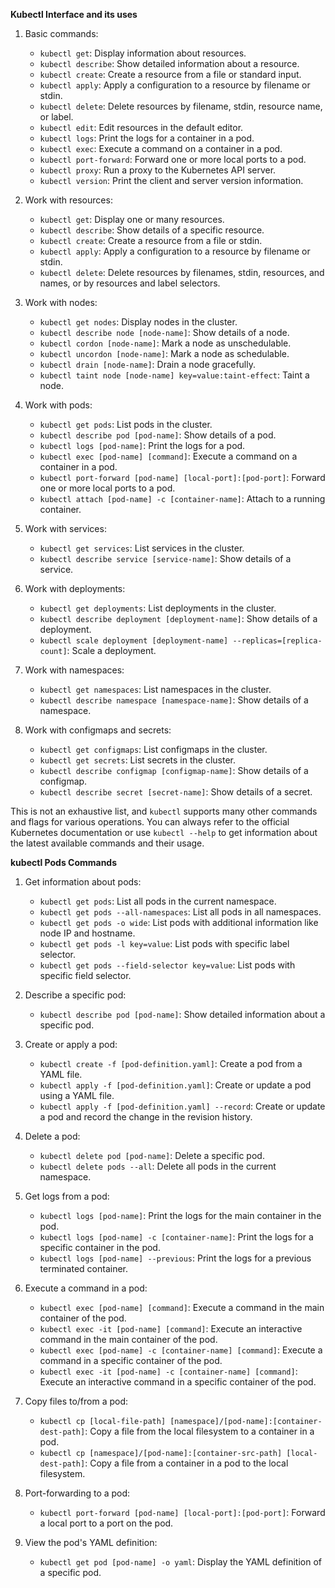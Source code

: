 **Kubectl Interface and its uses**

1. Basic commands:
   - `kubectl get`: Display information about resources.
   - `kubectl describe`: Show detailed information about a resource.
   - `kubectl create`: Create a resource from a file or standard input.
   - `kubectl apply`: Apply a configuration to a resource by filename or stdin.
   - `kubectl delete`: Delete resources by filename, stdin, resource name, or label.
   - `kubectl edit`: Edit resources in the default editor.
   - `kubectl logs`: Print the logs for a container in a pod.
   - `kubectl exec`: Execute a command on a container in a pod.
   - `kubectl port-forward`: Forward one or more local ports to a pod.
   - `kubectl proxy`: Run a proxy to the Kubernetes API server.
   - `kubectl version`: Print the client and server version information.

2. Work with resources:
   - `kubectl get`: Display one or many resources.
   - `kubectl describe`: Show details of a specific resource.
   - `kubectl create`: Create a resource from a file or stdin.
   - `kubectl apply`: Apply a configuration to a resource by filename or stdin.
   - `kubectl delete`: Delete resources by filenames, stdin, resources, and names, or by resources and label selectors.

3. Work with nodes:
   - `kubectl get nodes`: Display nodes in the cluster.
   - `kubectl describe node [node-name]`: Show details of a node.
   - `kubectl cordon [node-name]`: Mark a node as unschedulable.
   - `kubectl uncordon [node-name]`: Mark a node as schedulable.
   - `kubectl drain [node-name]`: Drain a node gracefully.
   - `kubectl taint node [node-name] key=value:taint-effect`: Taint a node.

4. Work with pods:
   - `kubectl get pods`: List pods in the cluster.
   - `kubectl describe pod [pod-name]`: Show details of a pod.
   - `kubectl logs [pod-name]`: Print the logs for a pod.
   - `kubectl exec [pod-name] [command]`: Execute a command on a container in a pod.
   - `kubectl port-forward [pod-name] [local-port]:[pod-port]`: Forward one or more local ports to a pod.
   - `kubectl attach [pod-name] -c [container-name]`: Attach to a running container.

5. Work with services:
   - `kubectl get services`: List services in the cluster.
   - `kubectl describe service [service-name]`: Show details of a service.

6. Work with deployments:
   - `kubectl get deployments`: List deployments in the cluster.
   - `kubectl describe deployment [deployment-name]`: Show details of a deployment.
   - `kubectl scale deployment [deployment-name] --replicas=[replica-count]`: Scale a deployment.

7. Work with namespaces:
   - `kubectl get namespaces`: List namespaces in the cluster.
   - `kubectl describe namespace [namespace-name]`: Show details of a namespace.

8. Work with configmaps and secrets:
   - `kubectl get configmaps`: List configmaps in the cluster.
   - `kubectl get secrets`: List secrets in the cluster.
   - `kubectl describe configmap [configmap-name]`: Show details of a configmap.
   - `kubectl describe secret [secret-name]`: Show details of a secret.

This is not an exhaustive list, and `kubectl` supports many other commands and flags for various operations. You can always refer to the official Kubernetes documentation or use `kubectl --help` to get information about the latest available commands and their usage.









**kubectl Pods Commands**


1. Get information about pods:
   - `kubectl get pods`: List all pods in the current namespace.
   - `kubectl get pods --all-namespaces`: List all pods in all namespaces.
   - `kubectl get pods -o wide`: List pods with additional information like node IP and hostname.
   - `kubectl get pods -l key=value`: List pods with specific label selector.
   - `kubectl get pods --field-selector key=value`: List pods with specific field selector.

2. Describe a specific pod:
   - `kubectl describe pod [pod-name]`: Show detailed information about a specific pod.

3. Create or apply a pod:
   - `kubectl create -f [pod-definition.yaml]`: Create a pod from a YAML file.
   - `kubectl apply -f [pod-definition.yaml]`: Create or update a pod using a YAML file.
   - `kubectl apply -f [pod-definition.yaml] --record`: Create or update a pod and record the change in the revision history.

4. Delete a pod:
   - `kubectl delete pod [pod-name]`: Delete a specific pod.
   - `kubectl delete pods --all`: Delete all pods in the current namespace.

5. Get logs from a pod:
   - `kubectl logs [pod-name]`: Print the logs for the main container in the pod.
   - `kubectl logs [pod-name] -c [container-name]`: Print the logs for a specific container in the pod.
   - `kubectl logs [pod-name] --previous`: Print the logs for a previous terminated container.

6. Execute a command in a pod:
   - `kubectl exec [pod-name] [command]`: Execute a command in the main container of the pod.
   - `kubectl exec -it [pod-name] [command]`: Execute an interactive command in the main container of the pod.
   - `kubectl exec [pod-name] -c [container-name] [command]`: Execute a command in a specific container of the pod.
   - `kubectl exec -it [pod-name] -c [container-name] [command]`: Execute an interactive command in a specific container of the pod.

7. Copy files to/from a pod:
   - `kubectl cp [local-file-path] [namespace]/[pod-name]:[container-dest-path]`: Copy a file from the local filesystem to a container in a pod.
   - `kubectl cp [namespace]/[pod-name]:[container-src-path] [local-dest-path]`: Copy a file from a container in a pod to the local filesystem.

8. Port-forwarding to a pod:
   - `kubectl port-forward [pod-name] [local-port]:[pod-port]`: Forward a local port to a port on the pod.

9. View the pod's YAML definition:
   - `kubectl get pod [pod-name] -o yaml`: Display the YAML definition of a specific pod.


